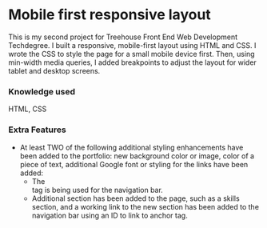 # Mobile first responsive layout

This is my second project for Treehouse Front End Web Development Techdegree. I built a responsive, mobile-first layout using HTML and CSS. I wrote the CSS to style the page for a small mobile device first. Then, using min-width media queries, I added breakpoints to adjust the layout for wider tablet and desktop screens.


### Knowledge used
HTML, CSS


### Extra Features
* At least TWO of the following additional styling enhancements have been added to the portfolio: new background color or image, color of a piece of text, additional Google font or styling for the links have been added:
     * The <nav> tag is being used for the navigation bar.
     * Additional section has been added to the page, such as a skills section, and a working link to the new section has been added to the navigation bar using an ID to link to anchor tag.
